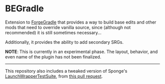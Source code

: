 BEGradle
===========

Extension to [ForgeGradle](http://github.com/MinecraftForge/ForgeGradle) that provides a way to build base edits and other mods that need to override vanilla source, since (although not recommended) it is still sometimes necessary...

Additionally, it provides the ability to add secondary SRGs.

**NOTE**: This is currently in an experimental phase.  The layout, behavior, and even name of the plugin has not been finalized.

---------

This repository also includes a tweaked version of Sponge's [LaunchWrapperTestSuite](https://github.com/SpongePowered/LaunchWrapperTestSuite), from [this pull request](https://github.com/SpongePowered/LaunchWrapperTestSuite/pull/3).